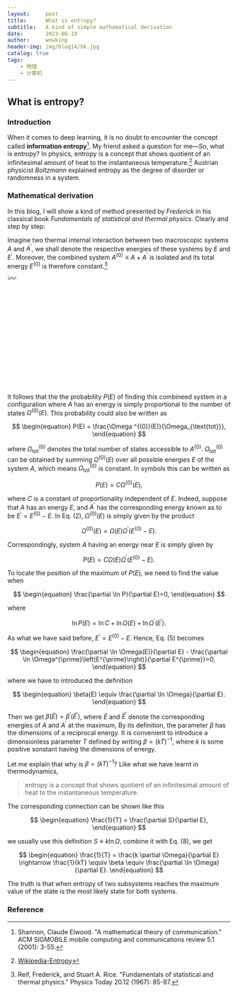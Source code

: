 ```yaml
---
layout:     post
title:      What is entropy?
subtitle:   A kind of simple mathematical derivation
date:       2023-06-19
author:     wowking
header-img: img/blog14/bk.jpg
catalog: true
tags:
    - 物理
    - 计算机
---
```


## What is entropy?

### Introduction

When it comes to deep learning, it is no doubt to encounter the concept called **information entropy**[^1]. My friend asked a question for me—So, what is entropy? In physics, entropy is a concept that shows quotient of an infinitesimal amount of heat to the instantaneous temperature.[^2] Austrian physicist *Boltzmann* explained entropy as the degree of disorder or randomness in a system.

### Mathematical derivation
In this blog, I will show a kind of method presented by *Frederick* in his classical book *Fundamentals of statistical and thermal physics*. Clearly and step by step:

Imagine two thermal internal interaction between two macroscopic systems $A$ and $A^{\prime}$, we shall denote the respective energies of these systems by $E$ and $E^{\prime}$. Moreover, the combined system $A^{(0)} \equiv A + A^{\prime}$ is isolated and its total energy $E^{(0)}$ is therefore constant.[^3]

<img src="https://wowking2018.github.io/img/blog14/fig1.png" alt="fig1" style="zoom: 50%;" width="500px"/>

It follows that the the probability $P(E)$ of finding this combineed system in a configuration where $A$ has an energy is simply proportional to the number of states $\Omega^{(0)}(E)$. This probability could also be written as

$$
\begin{equation}
    P(E) = \frac{\Omega ^{(0)}(E)}{\Omega_{\text{tot}}},
\end{equation}
$$

where $\Omega ^{(0)}_ {\textrm{tot}}$ denotes the total number of states accessible to $A^{(0)}$. $\Omega ^{(0)}_ {\textrm{tot}}$ can be obtained by summing $\Omega^{(0)}(E)$ over all possible energies $E$ of the system $A$, which means $\Omega ^{(0)}_{\text{tot}}$ is constant. In symbols this can be written as 

$$
\begin{equation}
    P(E) = C \Omega^{(0)}(E),
\end{equation}
$$

where $C$ is a constant of proportionality independent of $E$. Indeed, suppose that $A$ has an energy $E$, and $A^{\prime}$ has the corresponding energy known as to be $E^{\prime} = E^{(0)}-E$. In Eq. (2), $\Omega^{(0)}(E)$ is simply given by the product 

$$
\begin{equation}
    \Omega^{(0)}(E)=\Omega(E) \Omega^{\prime}\left(E^{(0)}-E\right).
\end{equation}
$$

Correspondingly, system $A$ having an energy near $E$ is simply given by 

$$
\begin{equation}
    P(E)=C \Omega(E) \Omega^{\prime}\left(E^{(0)}-E\right).
\end{equation}
$$

To locate the position of the maximum of $P(E)$, we need to find the value when 

$$
\begin{equation}
    \frac{\partial \ln P}{\partial E}=0,
\end{equation}
$$

where 

$$
\ln P(E)=\ln C+\ln \Omega(E)+\ln \Omega^{\prime}\left(E^{\prime}\right).
$$

As what we have said before, $E^{\prime}=E^{(0)}-E$. Hence, Eq. (5) becomes

$$
\begin{equation}
    \frac{\partial \ln \Omega(E)}{\partial E} - \frac{\partial \ln \Omega^{\prime}\left(E^{\prime}\right)}{\partial E^{\prime}}=0,
\end{equation}
$$

where we have to introduced the definition

$$
\begin{equation}
    \beta(E) \equiv \frac{\partial \ln \Omega}{\partial E}.
\end{equation}
$$

Then we get $\beta(\tilde{E}) = \beta^{\prime}(\tilde{E}^{\prime})$, where $\tilde{E}$ and $\tilde{E}^{\prime}$ denote the corresponding energies of $A$ and $A^{\prime}$ at the maximum, By its definition, the parameter $\beta$ has the dimensions of a reciprocal energy. It is convenient to introduce a dimensionless parameter $T$ defined by writing $\beta = (k T)^{-1}$, where $k$ is some positive sonstant having the dimensions of energy. 

Let me explain that why is $\beta = (k T)^{-1}$? Like what we have learnt in thermodynamics,
> entropy is a concept that shows quotient of an infinitesimal amount of heat to the instantaneous temperature.

The corresponding connection can be shown like this 

$$
\begin{equation}
    \frac{1}{T} = \frac{\partial S}{\partial E},    
\end{equation}
$$

we usually use this definition $S \equiv k \ln \Omega$, combine it with Eq. (8), we get 

$$
\begin{equation}
    \frac{1}{T} = \frac{k \partial \Omega}{\partial E} \rightarrow \frac{1}{kT} \equiv \beta \equiv \frac{\partial \ln \Omega}{\partial E}.    
\end{equation}    
$$

The truth is that when entropy of two subsystems reaches the maximum value of the state is the most likely state for both systems.

### Reference

[^1]: Shannon, Claude Elwood. "A mathematical theory of communication." ACM SIGMOBILE mobile computing and communications review 5.1 (2001): 3-55.

[^2]: [Wikipedia-Entropy](https://en.wikipedia.org/wiki/Entropy)

[^3]: Reif, Frederick, and Stuart A. Rice. "Fundamentals of statistical and thermal physics." Physics Today 20.12 (1967): 85-87.
